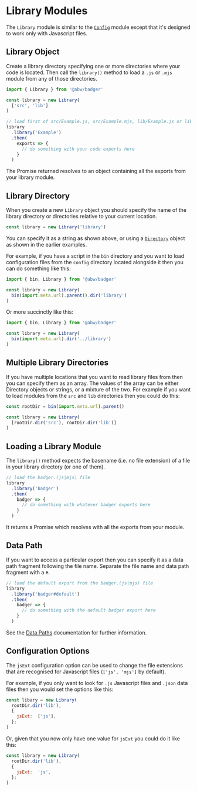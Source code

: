 # Library Modules

The `Library` module is similar to the [`Config`](config-files) module except
that it's designed to work only with Javascript files.

## Library Object

Create a library directory specifying one or more directories where your code
is located. Then call the `library()` method to load a `.js` or `.mjs` module
from any of those directories.

```js
import { Library } from '@abw/badger'

const library = new Library(
  ['src', 'lib']
)

// load first of src/Example.js, src/Example.mjs, lib/Example.js or lib/Example.mjs
library
  .library('Example')
  .then(
    exports => {
      // do something with your code exports here
    }
  )
```

The Promise returned resolves to an object containing all the exports from
your library module.

## Library Directory

When you create a new `Library` object you should specify the name of the
library directory or directories relative to your current location.

```js
const library = new Library('library')
```

You can specify it as a string as shown above, or using a
[`Directory`](filesystem#directories) object as shown in the earlier examples.

For example, if you have a script in the `bin` directory and you want to
load configuration files from the `config` directory located alongside it
then you can do something like this:

```js
import { bin, Library } from '@abw/badger'

const library = new Library(
  bin(import.meta.url).parent().dir('library')
)
```

Or more succinctly like this:

```js
import { bin, Library } from '@abw/badger'

const library = new Library(
  bin(import.meta.url).dir('../library')
)
```
## Multiple Library Directories

If you have multiple locations that you want to read library files
from then you can specify them as an array.  The values of the array can be
either Directory objects or strings, or a mixture of the two.  For example if
you want to load modules from the `src` and `lib` directories then you could
do this:

```js
const rootDir = bin(import.meta.url).parent()

const library = new Library(
  [rootDir.dir('src'), rootDir.dir('lib')]
)
```

## Loading a Library Module

The `library()` method expects the basename (i.e. no file extension) of a
file in your library directory (or one of them).

```js
// load the badger.(js|mjs) file
library
  .library('badger')
  .then(
    badger => {
      // do something with whatever badger exports here
    }
  )
```

It returns a Promise which resolves with all the exports from your module.

## Data Path

If you want to access a particular export then you can specify it as a data path
fragment following the file name.  Separate the file name and data path fragment
with a `#`.

```js
// load the default export from the badger.(js|mjs) file
library
  .library('badger#default')
  .then(
    badger => {
      // do something with the default badger export here
    }
  )
```

See the [Data Paths](data-paths) documentation for further information.

## Configuration Options

The `jsExt` configuration option can be used to change the file extensions
that are recognised for Javascript files (`['js', 'mjs']` by default).

For example, if you only want to look for `.js` Javascript files and `.json`
data files then you would set the options like this:

```js
const libary = new Library(
  rootDir.dir('lib'),
  {
    jsExt:  ['js'],
  };
)
```

Or, given that you now only have one value for `jsExt` you
could do it like this:

```js
const library = new Library(
  rootDir.dir('lib'),
  {
    jsExt:  'js',
  };
)
```
